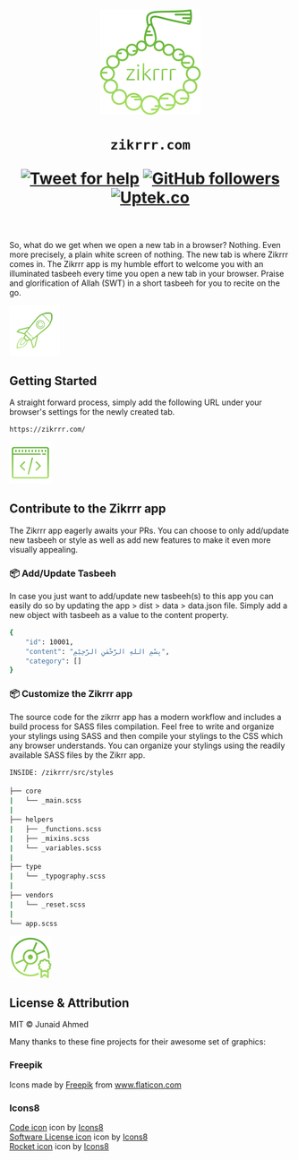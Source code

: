 <h1 align="center">
    <img width="180" src="./assets/img/zikrrr-logo.png" alt="Zikrrr – A random Zikr/Tasbeeh for newly opened tabs by Junaid Ahmed">
    <br>

`zikrrr.com`

[![Tweet for help](https://img.shields.io/twitter/follow/junaidkbr.svg?style=social&label=Tweet%20@junaidkbr)](https://twitter.com/junaidkbr/) [![GitHub followers](https://img.shields.io/github/followers/junaidkbr.svg?style=social&label=Follow)](https://github.com/junaidkbr?tab=followers) [![Uptek.co](https://img.shields.io/badge/Supported%20by-Uptek.co%20Web%20Solutions%20Agency%20%E2%86%92-blue)](https://Upteck.co "This open source project is supported by Upteck.co")
</h1>

<br>

So, what do we get when we open a new tab in a browser? Nothing. Even more precisely, a plain white screen of nothing. The new tab is where Zikrrr comes in. The Zikrrr app is my humble effort to welcome you with an illuminated tasbeeh every time you open a new tab in your browser. Praise and glorification of Allah (SWT) in a short tasbeeh for you to recite on the go.

[![Start](./assets/img/zikrrr-getting-started.png)](/)
## Getting Started
A straight forward process, simply add the following URL under your browser's settings for the newly created tab.

```sh
https://zikrrr.com/
```

[![Contribute](./assets/img/zikrrr-contributions.png)](/)
## Contribute to the Zikrrr app
The Zikrrr app eagerly awaits your PRs. You can choose to only add/update new tasbeeh or style as well as add new features to make it even more visually appealing.

### 📦 Add/Update Tasbeeh
In case you just want to add/update new tasbeeh(s) to this app you can easily do so by updating the app > dist > data > data.json file. Simply add a new object with tasbeeh as a value to the content property.

```sh
{
    "id": 10001,
    "content": "بِسْمِ اللهِ الرَّحْمٰنِ الرَّحِيْمِ",
    "category": []
}
```

### 📦 Customize the Zikrrr app

The source code for the zikrrr app has a modern workflow and includes a build process for SASS files compilation. Feel free to write and organize your stylings using SASS and then compile your stylings to the CSS which any browser understands. You can organize your stylings using the readily available SASS files by the Zikrr app.

```sh
INSIDE: /zikrrr/src/styles

├── core
|   └── _main.scss
|
├── helpers
|   ├── _functions.scss
|   ├── _mixins.scss
|   └── _variables.scss
|
├── type
|   └── _typography.scss
|
├── vendors
|   └── _reset.scss
|
└── app.scss

```

[![Attribution](./assets/img/zikrrr-licenses.png)](/)
## License & Attribution
MIT © Junaid Ahmed

Many thanks to these fine projects for their awesome set of graphics:

### Freepik
Icons made by <a href="https://www.flaticon.com/authors/freepik" title="Freepik">Freepik</a> from <a href="https://www.flaticon.com/" title="Flaticon">www.flaticon.com</a>
### Icons8
<div><a target="_blank" href="https://icons8.com/icons/set/code">Code icon</a> icon by <a target="_blank" href="https://icons8.com">Icons8</a></div>
<div><a target="_blank" href="https://icons8.com/icons/set/software-license">Software License icon</a> icon by <a target="_blank" href="https://icons8.com">Icons8</a></div>
<div><a target="_blank" href="https://icons8.com/icons/set/rocket">Rocket icon</a> icon by <a target="_blank" href="https://icons8.com">Icons8</a></div>